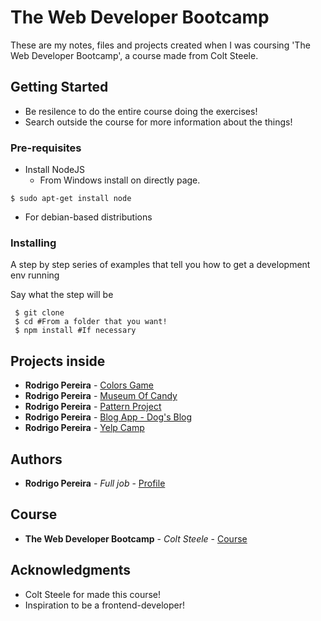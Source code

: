 # The Web Developer Bootcamp 

These are my notes, files and projects created when I was coursing 'The Web Developer Bootcamp', a course made from Colt Steele.

## Getting Started

- Be resilence to do the entire course doing the exercises!
- Search outside the course for more information about the things!

### Pre-requisites

- Install NodeJS
    - From Windows install on directly page.
```
$ sudo apt-get install node
```
- For debian-based distributions

### Installing

A step by step series of examples that tell you how to get a development env running

Say what the step will be

```shell
 $ git clone 
 $ cd #From a folder that you want! 
 $ npm install #If necessary 
```

## Projects inside

* **Rodrigo Pereira** - [Colors Game](https://rodrigorpo.github.io/The-Web-Developer-Bootcamp-rpo/Projects/Colors/)
* **Rodrigo Pereira** - [Museum Of Candy](https://rodrigorpo.github.io/The-Web-Developer-Bootcamp-rpo/Projects/Museum_Of_Candy)
* **Rodrigo Pereira** - [Pattern Project](https://rodrigorpo.github.io/The-Web-Developer-Bootcamp-rpo/Projects/Pattern_Project)
* **Rodrigo Pereira** - [Blog App - Dog's Blog](https://github.com/rodrigorpo/The-Web-Developer-Bootcamp-rpo/tree/master/Projects/blog-app)
* **Rodrigo Pereira** - [Yelp Camp](https://github.com/rodrigorpo/The-Web-Developer-Bootcamp-rpo/tree/master/Projects/yelp-camp)

## Authors

* **Rodrigo Pereira** - *Full job* - [Profile](https://github.com/rodrigorpo)

## Course
* **The Web Developer Bootcamp** - *Colt Steele* - [Course](https://www.udemy.com/the-web-developer-bootcamp/)

## Acknowledgments

* Colt Steele for made this course!
* Inspiration to be a frontend-developer!
